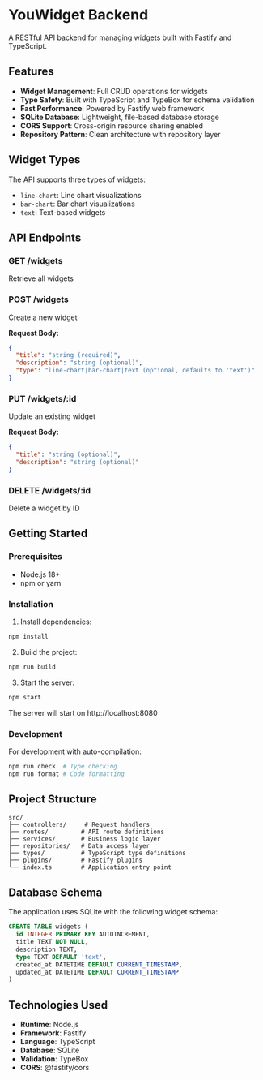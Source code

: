 # YouWidget Backend

A RESTful API backend for managing widgets built with Fastify and TypeScript.

## Features

- **Widget Management**: Full CRUD operations for widgets
- **Type Safety**: Built with TypeScript and TypeBox for schema validation
- **Fast Performance**: Powered by Fastify web framework
- **SQLite Database**: Lightweight, file-based database storage
- **CORS Support**: Cross-origin resource sharing enabled
- **Repository Pattern**: Clean architecture with repository layer

## Widget Types

The API supports three types of widgets:
- `line-chart`: Line chart visualizations
- `bar-chart`: Bar chart visualizations
- `text`: Text-based widgets

## API Endpoints

### GET /widgets
Retrieve all widgets

### POST /widgets
Create a new widget

**Request Body:**
```json
{
  "title": "string (required)",
  "description": "string (optional)",
  "type": "line-chart|bar-chart|text (optional, defaults to 'text')"
}
```

### PUT /widgets/:id
Update an existing widget

**Request Body:**
```json
{
  "title": "string (optional)",
  "description": "string (optional)"
}
```

### DELETE /widgets/:id
Delete a widget by ID

## Getting Started

### Prerequisites
- Node.js 18+
- npm or yarn

### Installation

1. Install dependencies:
```bash
npm install
```

2. Build the project:
```bash
npm run build
```

3. Start the server:
```bash
npm start
```

The server will start on http://localhost:8080

### Development

For development with auto-compilation:
```bash
npm run check  # Type checking
npm run format # Code formatting
```

## Project Structure

```
src/
├── controllers/     # Request handlers
├── routes/         # API route definitions
├── services/       # Business logic layer
├── repositories/   # Data access layer
├── types/          # TypeScript type definitions
├── plugins/        # Fastify plugins
└── index.ts        # Application entry point
```

## Database Schema

The application uses SQLite with the following widget schema:

```sql
CREATE TABLE widgets (
  id INTEGER PRIMARY KEY AUTOINCREMENT,
  title TEXT NOT NULL,
  description TEXT,
  type TEXT DEFAULT 'text',
  created_at DATETIME DEFAULT CURRENT_TIMESTAMP,
  updated_at DATETIME DEFAULT CURRENT_TIMESTAMP
)
```

## Technologies Used

- **Runtime**: Node.js
- **Framework**: Fastify
- **Language**: TypeScript
- **Database**: SQLite
- **Validation**: TypeBox
- **CORS**: @fastify/cors